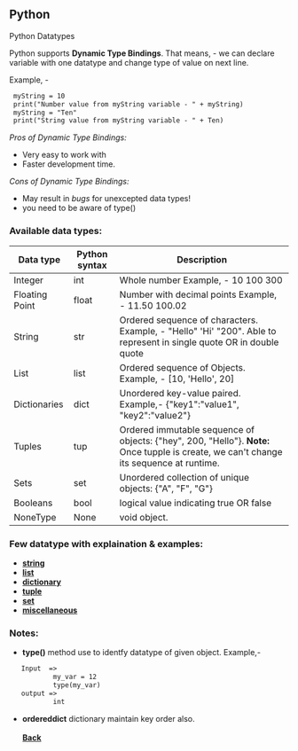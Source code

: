 ## Python
Python Datatypes

Python supports **Dynamic Type Bindings**. That means, - we can declare variable with one datatype and 
change type of value on next line. 

Example, - 
 ```markdown
  myString = 10
  print("Number value from myString variable - " + myString)
  myString = "Ten"
  print("String value from myString variable - " + Ten)
 ```
*Pros of Dynamic Type Bindings:*
- Very easy to work with
- Faster development time.

*Cons of Dynamic Type Bindings:*
- May result in *bugs* for unexcepted data types!
- you need to be aware of type()

### Available data types:

| Data type | Python syntax | Description |
| --- | --- | --- |
| Integer | int | Whole number Example, - 10 100 300 |
| Floating Point | float | Number with decimal points Example, - 11.50 100.02 |
| String | str | Ordered sequence of characters. Example, - "Hello" 'Hi' "200". Able to represent in single quote OR in double quote |
| List | list | Ordered sequence of Objects. Example, - [10, 'Hello', 20] |
| Dictionaries | dict | Unordered key-value paired. Example,- {"key1":"value1", "key2":"value2"} |
| Tuples | tup | Ordered immutable sequence of objects: {"hey", 200, "Hello"}. **Note:** Once tupple is create, we can't change its sequence at runtime. |
| Sets | set | Unordered collection of unique objects: {"A", "F", "G"} |
| Booleans | bool | logical value indicating true OR false |
| NoneType | None | void object. |

### Few datatype with explaination & examples:
- [**string**](string/)
- [**list**](list/)
- [**dictionary**](dictionary/)
- [**tuple**](tuple/)
- [**set**](set/)
- [**miscellaneous**](miscellaneous/)

### Notes:
 - **type()** method use to identfy datatype of given object.
 Example,- 
 ```markdown
    Input  => 
	        my_var = 12
	        type(my_var)
	output => 
			int
 ```
 - **ordereddict** dictionary maintain key order also. 
<br/><br/>
[<i class="fa fa-arrow-left"></i> **Back**](/python-documentation/)
